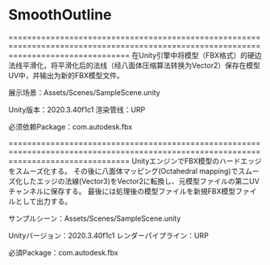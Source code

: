 # SmoothOutline
======================================================================================================================================
在Unity引擎中将模型（FBX格式）的硬边法线平滑化，将平滑化后的法线（经八面体压缩算法转换为Vector2）保存在模型UV中，并输出为新的FBX模型文件。

展示场景：Assets/Scenes/SampleScene.unity

Unity版本：2020.3.40f1c1
渲染管线：URP

必须依赖Package：com.autodesk.fbx

======================================================================================================================================
UnityエンジンでFBX模型のハードエッジをスムーズ化する。
その後に八面体マッピング(Octahedral mapping)でスムーズ化したエッジの法線(Vector3)をVector2に転換し、元模型ファイルの第二UVチャンネルに保存する。
最後には処理後の模型ファイルを新規FBX模型ファイルとして出力する。

サンプルシーン：Assets/Scenes/SampleScene.unity

Unityバージョン：2020.3.40f1c1
レンダーパイプライン：URP

必須Package：com.autodesk.fbx
